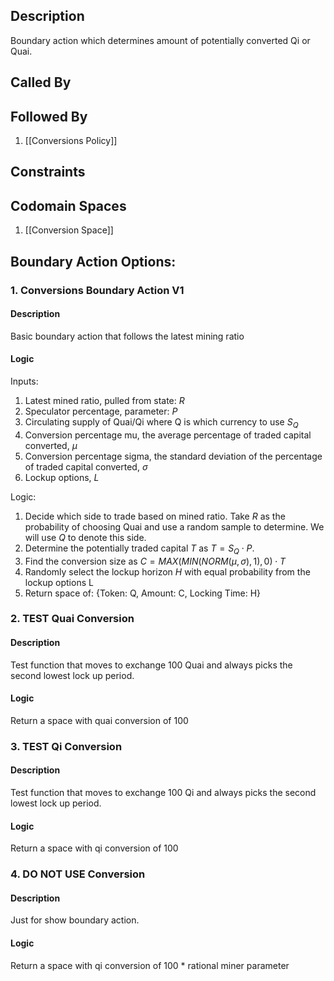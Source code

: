 ## Description

Boundary action which determines amount of potentially converted Qi or Quai.
## Called By

## Followed By
1. [[Conversions Policy]]

## Constraints

## Codomain Spaces
1. [[Conversion Space]]

## Boundary Action Options:
### 1. Conversions Boundary Action V1
#### Description
Basic boundary action that follows the latest mining ratio
#### Logic
Inputs:

1. Latest mined ratio, pulled from state: $R$
2. Speculator percentage, parameter: $P$
3. Circulating supply of Quai/Qi where Q is which currency to use $S_Q$
4. Conversion percentage mu, the average percentage of traded capital converted, $\mu$
5. Conversion percentage sigma, the standard deviation of the percentage of traded capital converted, $\sigma$
6. Lockup options, $L$

Logic:
1. Decide which side to trade based on mined ratio. Take $R$ as the probability of choosing Quai and use a random sample to determine. We will use $Q$ to denote this side.
2. Determine the potentially traded capital $T$ as $T = S_Q \cdot P$.
3. Find the conversion size as $C = MAX(MIN(NORM(\mu, \sigma), 1),0) \cdot T$
4. Randomly select the lockup horizon $H$ with equal probability from the lockup options L
5. Return space of: {Token: Q,
Amount: C,
Locking Time: H}

### 2. TEST Quai Conversion
#### Description
Test function that moves to exchange 100 Quai and always picks the second lowest lock up period.
#### Logic
Return a space with quai conversion of 100

### 3. TEST Qi Conversion
#### Description
Test function that moves to exchange 100 Qi and always picks the second lowest lock up period.
#### Logic
Return a space with qi conversion of 100

### 4. DO NOT USE Conversion
#### Description
Just for show boundary action.
#### Logic
Return a space with qi conversion of 100 * rational miner parameter

